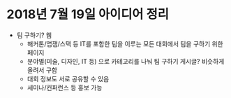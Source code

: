 # 2018년 7월 19일 아이디어 정리

* 팀 구하기? 웹
    * 해커톤/앱잼/스택 등 IT를 포함한 팀을 이루는 모든 대회에서 팀을 구하기 위한 페이지
    * 분야별(미술, 디자인, IT 등) 으로 카테고리를 나눠 팀 구하기 게시글? 비슷하게 올려서 구함
    * 대회 정보도 서로 공유할 수 있음
    * 세미나/컨퍼런스 등 홍보 가능